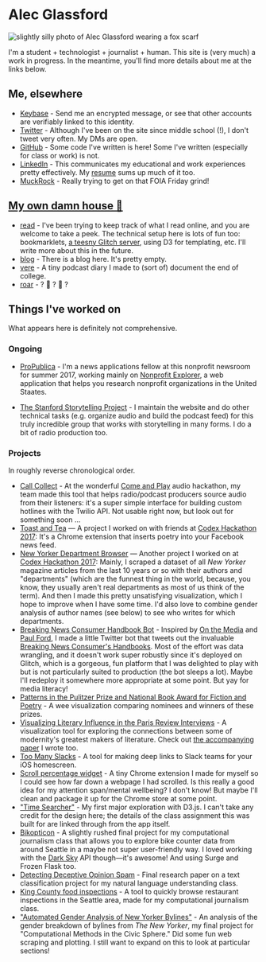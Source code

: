 # Alec Glassford
![slightly silly photo of Alec Glassford wearing a fox scarf](assets/me.jpg)

I'm a student + technologist + journalist + human. This site is (very much) a work in progress. In the meantime, you'll find more details about me at the links below.

## Me, elsewhere
* [Keybase](https://keybase.io/alecglassford) - Send me an encrypted message, or see that other accounts are verifiably linked to this identity.
* [Twitter](https://twitter.com/alecglassford) - Although I've been on the site since middle school (!), I don't tweet very often. My DMs are open.
* [GitHub](https://github.com/alecglassford) - Some code I've written is here! Some I've written (especially for class or work) is not.
* [LinkedIn](https://www.linkedin.com/in/alecglassford) - This communicates my educational and work experiences pretty effectively. My [resume](assets/alec-glassford-resume-2017-03-01.pdf) sums up much of it too.
* [MuckRock](https://www.muckrock.com/accounts/profile/alec/) - Really trying to get on that FOIA Friday grind!

## [My own damn house 🏡](https://psmag.com/social-justice/toast-story-latest-artisanal-food-craze-72676)
* [read](https://read.alec.casa) - I've been trying to keep track of what I read online, and you are welcome to take a peek. The technical setup here is lots of fun too: bookmarklets, [a teesny Glitch server](https://glitch.com/edit/#!/alec-reads), using D3 for templating, etc. I'll write more about this in the future.
* [blog](https://blog.alec.casa) - There is a blog here. It's pretty empty.
* [vere](https://vere.alec.casa) - A tiny podcast diary I made to (sort of) document the end of college.
* [roar](https://roar.alec.casa) - ? 🦁 ? 🌊 ?

## Things I've worked on

What appears here is definitely not comprehensive.

### Ongoing

* [ProPublica](https://propublica.org) - I'm a news applications fellow at this nonprofit newsroom for summer 2017, working mainly on [Nonprofit Explorer](https://projects.propublica.org/nonprofits), a web application that helps you research nonprofit organizations in the United Staates.

* [The Stanford Storytelling Project](https://storytelling.stanford.edu) - I maintain the website and do other technical tasks (e.g. organize audio and build the podcast feed) for this truly incredible group that works with storytelling in many forms. I do a bit of radio production too.

### Projects
In roughly reverse chronological order.

* [Call Collect](https://hackdash.org/projects/5918b5994545fa01a8db176c) - At the wonderful [Come and Play](http://comeandplay.org/) audio hackathon, my team made this tool that helps radio/podcast producers source audio from their listeners: it's a super simple interface for building custom hotlines with the Twilio API. Not usable right now, but look out for something soon …
* [Toast and Tea](https://github.com/alecglassford/facebook-poetry) — A project I worked on with friends at [Codex Hackathon 2017](http://codexhackathon.com/): It's a Chrome extension that inserts poetry into your Facebook news feed.
* [New Yorker Department Browser](https://alecglassford.github.io/new-yorker-sections/) — Another project I worked on at [Codex Hackathon 2017](http://codexhackathon.com/): Mainly, I scraped a dataset of all *New Yorker* magazine articles from the last 10 years or so with their authors and "departments" (which are the funnest thing in the world, because, you know, they usually aren't real departments as most of us think of the term). And then I made this pretty unsatisfying visualization, which I hope to improve when I have some time. I'd also love to combine gender analysis of author names (see below) to see who writes for which departments.
* [Breaking News Consumer Handbook Bot](http://bnch.glitch.me/) - Inspired by [On the Media](https://www.wnyc.org/shows/otm/) and [Paul Ford](https://twitter.com/ftrain/status/754046492177010688), I made a little Twitter bot that tweets out the invaluable [Breaking News Consumer's Handbooks](https://www.wnyc.org/series/breaking-news-consumers-handbook/). Most of the effort was data wrangling, and it doesn't work super robustly since it's deployed on Glitch, which is a gorgeous, fun platform that I was delighted to play with but is not particularly suited to production (the bot sleeps a lot). Maybe I'll redeploy it somewhere more appropriate at some point. But yay for media literacy!
* [Patterns in the Pulitzer Prize and National Book Award for Fiction and Poetry](https://alecglassford.github.io/literary-prizes/) - A wee visualization comparing nominees and winners of these prizes.
* [Visualizing Literary Influence in the Paris Review Interviews](https://stanford.edu/~gla/paris/) - A visualization tool for exploring the connections between some of modernity's greatest makers of literature. Check out [the accompanying paper](assets/visualizing-paris-review.pdf) I wrote too.
* [Too Many Slacks](https://github.com/alecglassford/too-many-slacks) - A tool for making deep links to Slack teams for your iOS homescreen.
* [Scroll percentage widget](https://github.com/alecglassford/percent-scroll-widget) - A tiny Chrome extension I made for myself so I could see how far down a webpage I had scrolled. Is this really a good idea for my attention span/mental wellbeing? I don't know! But maybe I'll clean and package it up for the Chrome store at some point.
* ["Time Searcher"](https://alecglassford.github.io/time-searcher/) - My first major exploration with D3.js. I can't take any credit for the design here; the details of the class assignment this was built for are linked through from the app itself.
* [Bikopticon](https://bikopticon.surge.sh/) - A slightly rushed final project for my computational journalism class that allows you to explore bike counter data from around Seattle in a maybe not super user-friendly way. I loved working with the [Dark Sky](https://darksky.net) API though—it's awesome! And using Surge and Frozen Flask too.
* [Detecting Deceptive Opinion Spam](assets/detecting-deceptive-opinion-spam.pdf) - Final research paper on a text classification project for my natural language understanding class.
* [King County food inspections](https://safe-dawn-87291.herokuapp.com/) - A tool to quickly browse restaurant inspections in the Seattle area, made for my computational journalism class.
* ["Automated Gender Analysis of New Yorker Bylines"](https://github.com/alecglassford/compciv-2016/blob/master/projects/gender-detector-data/README.md) - An analysis of the gender breakdown of bylines from *The New Yorker*, my final project for "Computational Methods in the Civic Sphere." Did some fun web scraping and plotting. I still want to expand on this to look at particular sections!
